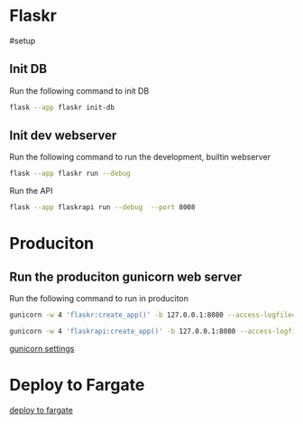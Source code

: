 # Flaskr

#setup
## Init DB
Run the following command to init DB
```bash
flask --app flaskr init-db   
```

## Init dev webserver
Run the following command to run the development, builtin webserver
```bash
flask --app flaskr run --debug  
```

Run the API
```bash
flask --app flaskrapi run --debug  --port 8008
```

# Produciton
## Run the produciton gunicorn web server
Run the following command to run in produciton
```bash
gunicorn -w 4 'flaskr:create_app()' -b 127.0.0.1:8080 --access-logfile=gunicorn.http.log --error-logfile=gunicorn.error.log
```
```bash
gunicorn -w 4 'flaskrapi:create_app()' -b 127.0.0.1:8080 --access-logfile=gunicorn.http.log --error-logfile=gunicorn.error.log
```
[gunicorn settings](https://docs.gunicorn.org/en/stable/settings.html)

# Deploy to Fargate
[deploy to fargate](docs/deploy_to_fargate.md)